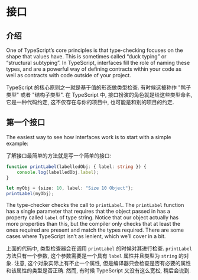 # 接口

## 介绍

One of TypeScript’s core principles is that type-checking focuses on the shape that values have. This is sometimes called “duck typing” or “structural subtyping”. In TypeScript, interfaces fill the role of naming these types, and are a powerful way of defining contracts within your code as well as contracts with code outside of your project.

TypeScript 的核心原则之一就是基于值的形态做类型检查. 有时候这被称作 "鸭子类型" 或者 "结构子类型". 在 TypeScript 中, 接口扮演的角色就是给这些类型命名, 它是一种代码约定, 这不仅存在与你的项目中, 也可能是和别的项目的约定.

## 第一个接口

The easiest way to see how interfaces work is to start with a simple example:

了解接口最简单的方法就是写一个简单的接口:

```ts
function printLabel(labelledObj: { label: string }) {
    console.log(labelledObj.label);
}

let myObj = {size: 10, label: "Size 10 Object"};
printLabel(myObj);
```

The type-checker checks the call to `printLabel`. The `printLabel` function has a single parameter that requires that the object passed in has a property called `label` of type string. Notice that our object actually has more properties than this, but the compiler only checks that at least the ones required are present and match the types required. There are some cases where TypeScript isn’t as lenient, which we’ll cover in a bit.

上面的代码中, 类型检查器会在调用 `printLabel` 的时候对其进行检查. `printLabel` 方法只有一个参数, 这个参数需要是一个具有 `label` 属性并且类型为 `string` 的对象. 注意, 这个对象实际上有不止一个属性, 但是编译器只会检查是否有必要的属性和该属性的类型是否正确. 然而, 有时候 TypeScript 又没有这么宽松, 稍后会说到.

